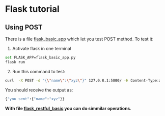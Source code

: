 # Flask tutorial

## Using POST
There is a file [flask_basic_app](flask_basic_app.py) which let you test POST method. To test it:
1. Activate flask in one terminal
```sh
set FLASK_APP=flask_basic_app.py
flask run
```
2. Run this command to test:
```sh
curl  -X POST -d "{\"name\":\"xyz\"}" 127.0.0.1:5000/ -H Content-Type:application/json
```
You should receive the output as:
```sh
{"you sent":{"name":"xyz"}}
```
**With file [flask_restful_basic](flask_restful_basic.py) you can do simmilar operations.**

